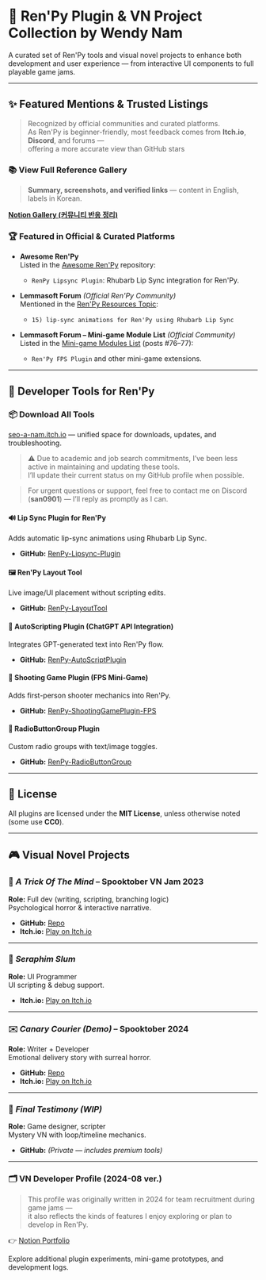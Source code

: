 # 🧰 Ren'Py Plugin & VN Project Collection by Wendy Nam

A curated set of Ren'Py tools and visual novel projects to enhance both development and user experience — from interactive UI components to full playable game jams.

---

## ✨ Featured Mentions & Trusted Listings  

> Recognized by official communities and curated platforms.  
> As Ren'Py is beginner-friendly, most feedback comes from **Itch.io**, **Discord**, and forums —  
> offering a more accurate view than GitHub stars

### 📚 View Full Reference Gallery  

> **Summary, screenshots, and verified links** — content in English, labels in Korean.

**[Notion Gallery (커뮤니티 반응 정리)](https://educated-tarsier-f16.notion.site/1f19bf46184a80f2b6a9df61a6bb91cb?v=1f19bf46184a80bcb83b000cce2b4b2f)**


### 🏆 Featured in Official & Curated Platforms

- **Awesome Ren'Py**  
  Listed in the [Awesome Ren'Py](https://github.com/methanoliver/awesome-renpy?tab=readme-ov-file#visual-novel-elements) repository:  
  - `RenPy Lipsync Plugin`: Rhubarb Lip Sync integration for Ren'Py.

- **Lemmasoft Forum** *(Official Ren'Py Community)*  
  Mentioned in the [Ren'Py Resources Topic](https://lemmasoft.renai.us/forums/viewtopic.php?t=68874):  
  - `15) lip-sync animations for Ren'Py using Rhubarb Lip Sync`

- **Lemmasoft Forum – Mini-game Module List** *(Official Community)*  
  Listed in the [Mini-game Modules List](https://lemmasoft.renai.us/forums/viewtopic.php?t=47820) (posts #76–77):  
  - `Ren'Py FPS Plugin` and other mini-game extensions.
  
---

## 🔧 Developer Tools for Ren'Py

### 📦 Download All Tools  
[seo-a-nam.itch.io](https://seo-a-nam.itch.io) — unified space for downloads, updates, and troubleshooting.


> ⚠️ Due to academic and job search commitments, I’ve been less active in maintaining and updating these tools.  
> I’ll update their current status on my GitHub profile when possible.

> For urgent questions or support, feel free to contact me on Discord (**san0901**) — I’ll reply as promptly as I can.

#### 🔊 Lip Sync Plugin for Ren'Py  
Adds automatic lip-sync animations using Rhubarb Lip Sync.  
- **GitHub:** [RenPy-Lipsync-Plugin](https://github.com/Wendy-Nam/RenPy-Lipsync-Plugin)

#### 🖼️ Ren'Py Layout Tool  
Live image/UI placement without scripting edits.  
- **GitHub:** [RenPy-LayoutTool](https://github.com/Wendy-Nam/RenPy-LayoutTool)

#### 🤖 AutoScripting Plugin (ChatGPT API Integration)  
Integrates GPT-generated text into Ren'Py flow.  
- **GitHub:** [RenPy-AutoScriptPlugin](https://github.com/Wendy-Nam/RenPy-AutoScriptPlugin)

#### 🎯 Shooting Game Plugin (FPS Mini-Game)  
Adds first-person shooter mechanics into Ren'Py.  
- **GitHub:** [RenPy-ShootingGamePlugin-FPS](https://github.com/Wendy-Nam/RenPy-ShootingGamePlugin-FPS)

#### 🔘 RadioButtonGroup Plugin  
Custom radio groups with text/image toggles.  
- **GitHub:** [RenPy-RadioButtonGroup](https://github.com/Wendy-Nam/RenPy-RadioButtonGroup)

---

## 📄 License  
All plugins are licensed under the **MIT License**, unless otherwise noted (some use **CC0**).

---

## 🎮 Visual Novel Projects

### 🎃 *A Trick Of The Mind* – Spooktober VN Jam 2023  
**Role:** Full dev (writing, scripting, branching logic)  
Psychological horror & interactive narrative.  
- **GitHub:** [Repo](https://github.com/Wendy-Nam/SpookyVN2023)  
- **Itch.io:** [Play on Itch.io](https://rafazcruz.itch.io/a-trick-of-the-mind)

---

### 🤝 *Seraphim Slum*  
**Role:** UI Programmer  
UI scripting & debug support.  
- **Itch.io:** [Play on Itch.io](https://rosesrot.itch.io/seraphim-slum)

---

### ✉️ *Canary Courier (Demo)* – Spooktober 2024  
**Role:** Writer + Developer  
Emotional delivery story with surreal horror.  
- **GitHub:** [Repo](https://github.com/CANARY-COURIER/CanaryGame)  
- **Itch.io:** [Play on Itch.io](https://quack-n-loaf.itch.io/canary-courier#credit)

---

### 🧩 *Final Testimony* *(WIP)*  
**Role:** Game designer, scripter  
Mystery VN with loop/timeline mechanics.  
- **GitHub:** *(Private — includes premium tools)*

---

### 🗂️ VN Developer Profile (2024-08 ver.)  

> This profile was originally written in 2024 for team recruitment during game jams —  
> it also reflects the kinds of features I enjoy exploring or plan to develop in Ren'Py.

👉 [Notion Portfolio](https://educated-tarsier-f16.notion.site/VN-Programmer-Portfolio-4681b9cf5da2455f9777bc7b80438b18?pvs=74)

Explore additional plugin experiments, mini-game prototypes, and development logs.
